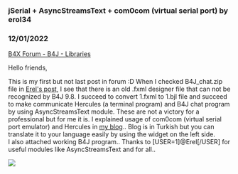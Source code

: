 ### jSerial + AsyncStreamsText + com0com (virtual serial port) by erol34
### 12/01/2022
[B4X Forum - B4J - Libraries](https://www.b4x.com/android/forum/threads/144536/)

Hello friends,   
  
This is my first but not last post in forum :D When I checked B4J\_chat.zip file in [Erel's post](https://www.b4x.com/android/forum/threads/jserial-library.34762/), I see that there is an old .fxml designer file that can not be recognized by B4J 9.8. I succeed to convert 1.fxml to 1.bjl file and succeed to make communicate Hercules (a terminal program) and B4J chat program by using AsyncStreamsText module. These are not a victory for a professional but for me it is. I explained usage of com0com (virtual serial port emulator) and Hercules in [my blog](https://erolcum.blogspot.com/2022/12/null-modem-emulator-com0com-sanal-seri.html).. Blog is in Turkish but you can translate it to your language easily by using the widget on the left side.   
I also attached working B4J program.. Thanks to [USER=1]@Erel[/USER] for useful modules like AsyncStreamsText and for all..   
  
![](https://www.b4x.com/android/forum/attachments/136649)